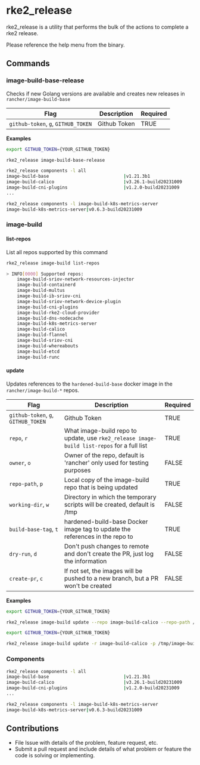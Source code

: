 # rke2_release

rke2_release is a utility that performs the bulk of the actions to complete a rke2 release.

Please reference the help menu from the binary.

## Commands

### image-build-base-release

Checks if new Golang versions are available and creates new releases in `rancher/image-build-base`

| **Flag**                            | **Description** | **Required** |
| ----------------------------------- | --------------- | ------------ |
| `github-token`, `g`, `GITHUB_TOKEN` | Github Token    | TRUE         |

**Examples**

```sh
export GITHUB_TOKEN={YOUR_GITHUB_TOKEN}

rke2_release image-build-base-release
```

```sh
rke2_release components -l all
image-build-base                            |v1.21.3b1
image-build-calico                          |v3.26.1-build20231009
image-build-cni-plugins                     |v1.2.0-build20231009
...
```

```sh
rke2_release components -l image-build-k8s-metrics-server
image-build-k8s-metrics-server|v0.6.3-build20231009
```

### image-build

#### list-repos
List all repos supported by this command

```sh
rke2_release image-build list-repos

> INFO[0000] Supported repos: 
    image-build-sriov-network-resources-injector
    image-build-containerd
    image-build-multus
    image-build-ib-sriov-cni
    image-build-sriov-network-device-plugin
    image-build-cni-plugins
    image-build-rke2-cloud-provider
    image-build-dns-nodecache
    image-build-k8s-metrics-server
    image-build-calico
    image-build-flannel
    image-build-sriov-cni
    image-build-whereabouts
    image-build-etcd
    image-build-runc  
```

#### update
Updates references to the `hardened-build-base` docker image in the `rancher/image-build-*` repos.

| **Flag**                            | **Description** | **Required** |
| ----------------------------------- | --------------- | ------------ |
| `github-token`, `g`, `GITHUB_TOKEN` | Github Token    | TRUE         |
| `repo`, `r` | What image-build repo to update, use `rke2_release image-build list-repos` for a full list    | TRUE         |
| `owner`, `o` |  Owner of the repo, default is 'rancher' only used for testing purposes   | FALSE         |
| `repo-path`, `p` |  Local copy of the image-build repo that is being updated   | TRUE         |
| `working-dir`, `w` |  Directory in which the temporary scripts will be created, default is /tmp   | FALSE         |
| `build-base-tag`, `t` |   hardened-build-base Docker image tag to update the references in the repo to  | TRUE         |
| `dry-run`, `d` |  Don't push changes to remote and don't create the PR, just log the information   | FALSE         |
| `create-pr`, `c` |  If not set, the images will be pushed to a new branch, but a PR won't be created  | FALSE         |

**Examples**

```sh
export GITHUB_TOKEN={YOUR_GITHUB_TOKEN}

rke2_release image-build update --repo image-build-calico --repo-path /tmp/image-build-calico --build-base-tag v1.21.3b1 --create-pr --dry-run
```

```sh
export GITHUB_TOKEN={YOUR_GITHUB_TOKEN}

rke2_release image-build update -r image-build-calico -p /tmp/image-build-calico -t v1.21.3b1 -c -d
```
 
### Components

```sh
rke2_release components -l all
image-build-base                            |v1.21.3b1
image-build-calico                          |v3.26.1-build20231009
image-build-cni-plugins                     |v1.2.0-build20231009
...
```

```sh
rke2_release components -l image-build-k8s-metrics-server
image-build-k8s-metrics-server|v0.6.3-build20231009
```

## Contributions

- File Issue with details of the problem, feature request, etc.
- Submit a pull request and include details of what problem or feature the code is solving or implementing.
